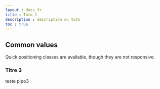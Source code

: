 ```yaml
---
layout : docs_fr
title : Tuto 1
description : description du tuto 
toc : true
---
```



## Common values

Quick positioning classes are available, though they are not responsive.

### Titre 3

teste pipo3
